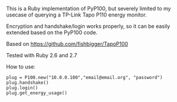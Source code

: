This is a Ruby implementation of PyP100, but severely limited to my usecase of querying a TP-Link Tapo P110 energy monitor.

Encryption and handshake/login works properly, so it can be easily extended based on the PyP100 code.

Based on https://github.com/fishbigger/TapoP100

Tested with Ruby 2.6 and 2.7

How to use:
```
plug = P100.new("10.0.0.100","email@email.org", "password")
plug.handshake()
plug.login()
plug.get_energy_usage()
```
